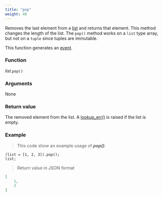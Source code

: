 ```yaml
---
title: "pop"
weight: 40
---
```


Removes the last element from a [list](../../list) and returns that element.
This method changes the length of the list. The `pop()` method works
on a `list` type array, but not on a `tuple` since tuples are immutable.

This function generates an [event](../../../overview/events).

### Function

*list*.`pop()`

### Arguments

None

### Return value

The removed element from the list. A [lookup_err()](../../errors/lookup_err) is raised if the list is empty.

### Example

> This code show an example usage of ***pop()***:

```thingsdb,json_response
(list = [1, 2, 3]).pop();
list;
```

> Return value in JSON format

```json
[
    1,
    2
]
```
